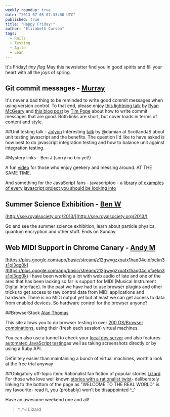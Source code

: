 ```yaml
---
weekly_roundup: true
date: "2013-07-05 07:33:00 UTC"
published: true
title: "Happy Friday!"
author: "Elizabeth Curson"
tags:
  - Rails
  - Testing
  - Agile
  - Lean
---
```


It's Friday! *tiny flag* May this newsletter find you in good spirits and fill your heart with all the joys of spring.

## Git commit messages - [Murray](/people#murray-steele)

It's never a bad thing to be reminded to write good commit messages when using version control.  To that end, please enjoy [this lightning talk](http://ryan.mcgeary.org/talks/2011/09/02/do-your-commit-messages-suck-rockymtnruby/) by [Ryan McGeary](http://ryan.mcgeary.org/) and [this blog post](http://tbaggery.com/2008/04/19/a-note-about-git-commit-messages.html) by [Tim Pope](http://tpo.pe/) about how to write commit messages that are good.  Both links are short, but cover loads in terms of content and style.

##Unit testing talk - [Jolyon](/people/jolyon-pawlyn)
Interesting [talk](http://vimeo.com/68526881) by @damian at ScotlandJS about unit testing javascript and the benefits. The question I'd like to have asked is how best to do javascript integration testing and how to balance unit against integration testing.

#Mystery links - Ben J (sorry no bio yet!)

A fun [video](http://vidinterest.com/video/3124/keyboard-using-bananas-makey-makey) for those who enjoy geekery and messing around. AT THE SAME TIME.

And something for the JavaScript fans - javascriptoo - a [ library of examples of every javascript project you should be looking into](http://www.javascriptoo.com)

## Summer Science Exhibition - [Ben W](/people#ben-wong)
[http://sse.royalsociety.org/2013/](http://sse.royalsociety.org/2013/)

Go and see the summer science exhibition, learn about particle physics, quantum encryption and other stuff. Ends on Sunday.

## Web MIDI Support in Chrome Canary - [Andy M](/people/andrew-mitchell)
[https://plus.google.com/app/basic/stream/z12gwvgzxoatx1haq04cipfxekn3s1pi3qg0k](https://plus.google.com/app/basic/stream/z12gwvgzxoatx1haq04cipfxekn3s1pi3qg0k)
I have been working a lot with web audio of late and one of the ares that has been lacking so far is support for MIDI (Musical Instrument Digital Interface). In the past we have had to use browser plugins and other tricks to get access to raw control data from MIDI applications and hardware. There is no MIDI output yet but at least we can get access to data from enabled devices. So hardware control for the browser anyone?

##BrowserStack [Alan Thomas](/people#alan-thomas)

This site allows you to do browser testing in over [200 OS/Browser combinations](http://www.browserstack.com/list-of-browsers-and-platforms), using their (fresh each session) virtual machines.

You can also use a tunnel to check your [local dev server](http://www.browserstack.com/local-testing) and also features [automated JavaScript testing](http://www.browserstack.com/automated-browser-testing-api)as well as taking screenshots directly or by using a Ruby API.

Definitely easier than maintaining a bunch of virtual machines, worth a look at the free trial anyway

##Obligatory off-topic item: Rationalist fan fiction of popular stories [Lizard](/people/elizabeth-curson)
For those who love well known [stories with a rationalist twist](http://hpmor.com/chapter/64#nav-bottom)- deliberately linking to the bottom of the page as "WELCOME TO THE REAL WORLD" is my favourite- read it, you (probably) won't be disappointed ^_^


Have an awesome weekend one and all!


>^..^< Lizard

